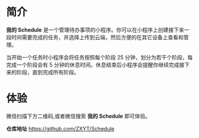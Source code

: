 # 简介

**我的 Schedule** 是一个管理待办事项的小程序。你可以在小程序上创建接下来一段时间需要完成的任务，并选择上传到云端，然后方便的在其它设备上查看和管理。

当开始一个任务时小程序会将任务按照每个阶段 25 分钟，划分为若干个阶段，每完成一个阶段会有 5 分钟的休息时间。休息结束后小程序会提醒你继续完成接下来的阶段，直到完成所有阶段。

# 体验

微信扫描下方二维码,或者微信搜索 **我的 Schedule** 即可体验。\
<img :src="$withBase('/assets/Plan_code.jpg')" style="width: 300px">

**仓库地址** <https://github.com/ZXYT/Schedule>

